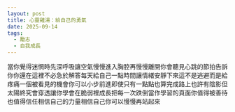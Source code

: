 ```yaml
---
layout: post
title: 心靈雞湯：給自己的勇氣
date: 2025-09-14
tags:
  - 勵志
  - 自我成長
---
```


當你覺得迷惘時先深呼吸讓空氣慢慢進入胸腔再慢慢離開你會聽見心跳的節拍告訴你你還在這裡不必急於解答每天給自己一點時間讓情緒安靜下來這不是逃避而是給疼痛一個被看見的機會你可以小步前進即使只有一點點也算完成路上也許有陰影但太陽終究會穿透讓你學會在脆弱裡成長把每一次跌倒當作學習的頁面你值得被善待也值得信任相信自己的力量相信自己你可以慢慢再站起來
